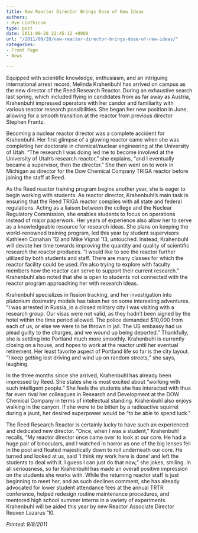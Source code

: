 ```yaml
---
title: New Reactor Director Brings Dose of New Ideas
authors:
- Ryn Linthicum
type: post
date: 2011-09-28 22:45:12 +0000
url: "/2011/09/28/new-reactor-director-brings-dose-of-new-ideas/"
categories:
- Front Page
- News

---
```

Equipped with scientific knowledge, enthusiasm, and an intriguing international arrest record, Melinda Krahenbuhl has arrived on campus as the new director of the Reed Research Reactor. During an exhaustive search last spring, which included flying in candidates from as far away as Austria, Krahenbuhl impressed operators with her candor and familiarity with various reactor research possibilities. She began her new position in June, allowing for a smooth transition at the reactor from previous director Stephen Frantz.

Becoming a nuclear reactor director was a complete accident for Krahenbuhl. Her first glimpse of a glowing reactor came when she was completing her doctorate in chemical/nuclear engineering at the University of Utah. “The research I was doing led me to become involved at the University of Utah&#8217;s research reactor,” she explains, “and I eventually became a supervisor, then the director.” She then went on to work in Michigan as director for the Dow Chemical Company TRIGA reactor before joining the staff at Reed.

As the Reed reactor training program begins another year, she is eager to begin working with students. As reactor director, Krahenbuhl&#8217;s main task is ensuring that the Reed TRIGA reactor complies with all state and federal regulations. Acting as a liaison between the college and the Nuclear Regulatory Commission, she enables students to focus on operations instead of major paperwork. Her years of experience also allow her to serve as a knowledgeable resource for research ideas. She plans on keeping the world-renowned training program, led this year by student supervisors Kathleen Conahan &#8217;12 and Mike Vignal &#8217;13, untouched. Instead, Krahenbuhl will devote her time towards improving the quantity and quality of scientific research the reactor produces. “I would like to see the reactor further utilized by both students and staff. There are many classes for which the reactor facility could be used. I&#8217;m also trying to explore with faculty members how the reactor can serve to support their current research.” Krahenbuhl also noted that she is open to students not connected with the reactor program approaching her with research ideas.

Krahenbuhl specializes in fission tracking, and her investigation into plutonium dosimetry models has taken her on some interesting adventures. “I was arrested in Russia, in a closed military city I was visiting with a research group. Our visas were not valid, as they hadn&#8217;t been signed by the hotel within the time period allowed. The police demanded $10,000 from each of us, or else we were to be thrown in jail. The US embassy had us plead guilty to the charges, and we wound up being deported.” Thankfully, she is settling into Portland much more smoothly. Krahenbuhl is currently closing on a house, and hopes to work at the reactor until her eventual retirement. Her least favorite aspect of Portland life so far is the city layout. “I keep getting lost driving and wind up on random streets,” she says, laughing.

In the three months since she arrived, Krahenbuhl has already been impressed by Reed. She states she is most excited about “working with such intelligent people.” She feels the students she has interacted with thus far even rival her colleagues in Research and Development at the DOW Chemical Company in terms of intellectual standing. Krahenbuhl also enjoys walking in the canyon. If she were to be bitten by a radioactive squirrel during a jaunt, her desired superpower would be “to be able to spend luck.”

The Reed Research Reactor is certainly lucky to have such an experienced and dedicated new director. “Once, when I was a student,” Krahenbuhl recalls, “My reactor director once came over to look at our core. He had a huge pair of binoculars, and I watched in horror as one of the big lenses fell in the pool and floated majestically down to roll underneath our core. He turned and looked at us, said &#8216;I think my work here is done&#8217; and left the students to deal with it. I guess I can just do that now,” she jokes, smiling. In all seriousness, so far Krahenbuhl has made an overall positive impression on the students she works with. While the returning reactor staff is just beginning to meet her, and as such declines comment, she has already advocated for lower student attendance fees at the annual TRTR conference, helped redesign routine maintenance procedures, and mentored high school summer interns in a variety of experiments. Krahenbuhl will be aided this year by new Reactor Associate Director Reuven Lazarus &#8217;10.

_Printed: 9/8/2011_